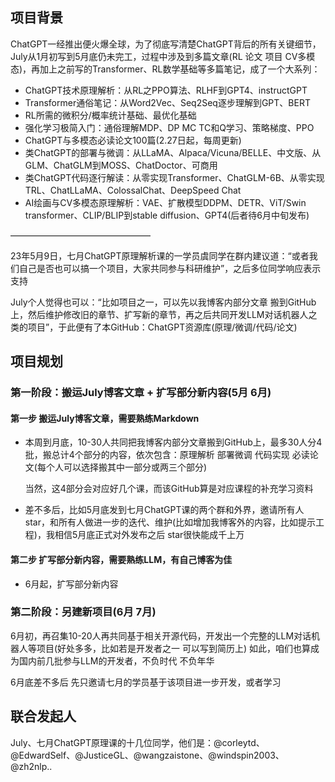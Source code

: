 
## 项目背景
ChatGPT一经推出便火爆全球，为了彻底写清楚ChatGPT背后的所有关键细节，July从1月初写到5月底仍未完工，过程中涉及到多篇文章(RL 论文 项目 CV多模态)，再加上之前写的Transformer、RL数学基础等多篇笔记，成了一个大系列：

- ChatGPT技术原理解析：从RL之PPO算法、RLHF到GPT4、instructGPT
- Transformer通俗笔记：从Word2Vec、Seq2Seq逐步理解到GPT、BERT
- RL所需的微积分/概率统计基础、最优化基础
- 强化学习极简入门：通俗理解MDP、DP MC TC和Q学习、策略梯度、PPO
- ChatGPT与多模态必读论文100篇(2.27日起，每周更新)
- 类ChatGPT的部署与微调：从LLaMA、Alpaca/Vicuna/BELLE、中文版、从GLM、ChatGLM到MOSS、ChatDoctor、可商用
- 类ChatGPT代码逐行解读：从零实现Transformer、ChatGLM-6B、从零实现TRL、ChatLLaMA、ColossalChat、DeepSpeed Chat
- AI绘画与CV多模态原理解析：VAE、扩散模型DDPM、DETR、ViT/Swin transformer、CLIP/BLIP到stable diffusion、GPT4(后者待6月中旬发布)

————————————————

23年5月9日，七月ChatGPT原理解析课的一学员虞同学在群内建议道：“或者我们自己是否也可以搞一个项目，大家共同参与科研维护”，之后多位同学响应表示支持

July个人觉得也可以：“比如项目之一，可以先以我博客内部分文章 搬到GitHub上，然后维护修改旧的章节、扩写新的章节，再之后共同开发LLM对话机器人之类的项目”，于此便有了本GitHub：ChatGPT资源库(原理/微调/代码/论文)

## 项目规划
### 第一阶段：搬运July博客文章 + 扩写部分新内容(5月 6月)

#### 第一步 搬运July博客文章，需要熟练Markdown
- 本周到月底，10-30人共同把我博客内部分文章搬到GitHub上，最多30人分4批，搬总计4个部分的内容，依次包含：原理解析 部署微调 代码实现 必读论文(每个人可以选择搬其中一部分或两三个部分)

  当然，这4部分会对应好几个课，而该GitHub算是对应课程的补充学习资料
- 差不多后，比如5月底发到七月ChatGPT课的两个群和外界，邀请所有人star，和所有人做进一步的迭代、维护(比如增加我博客外的内容，比如提示工程)，我相信5月底正式对外发布之后 star很快能成千上万

#### 第二步 扩写部分新内容，需要熟练LLM，有自己博客为佳
- 6月起，扩写部分新内容

### 第二阶段：另建新项目(6月 7月)

6月初，再召集10-20人再共同基于相关开源代码，开发出一个完整的LLM对话机器人等项目(好处多多，比如若是开发者之一 可以写到简历上)
如此，咱们也算成为国内前几批参与LLM的开发者，不负时代 不负年华

6月底差不多后 先只邀请七月的学员基于该项目进一步开发，或者学习

## 联合发起人

July、七月ChatGPT原理课的十几位同学，他们是：@corleytd、@EdwardSelf、@JusticeGL、@wangzaistone、@windspin2003、@zh2nlp..
